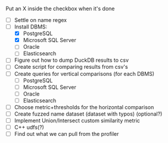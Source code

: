 Put an X inside the checkbox when it's done
- [ ] Settle on name regex
- [ ] Install DBMS:
	- [X] PostgreSQL
	- [X] Microsoft SQL Server
	- [ ] Oracle
	- [ ] Elasticsearch
- [ ] Figure out how to dump DuckDB results to csv
- [ ] Create script for comparing results from csv's
- [ ] Create queries for vertical comparisons (for each DBMS)
	- [ ] PostgreSQL
	- [ ] Microsoft SQL Server
	- [ ] Oracle
	- [ ] Elasticsearch
- [ ] Choose metric+thresholds for the horizontal comparison
- [ ] Create fuzzed name dataset (dataset with typos) (optional?)
- [ ] Implement Union/Intersect custom similarity metric
- [ ] C++ udfs(?)
- [ ] Find out what we can pull from the profiler